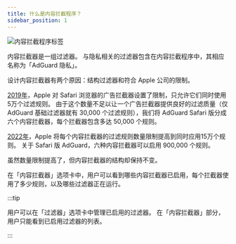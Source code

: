 ```yaml
---
title: 什么是内容拦截程序？
sidebar_position: 1
---
```


![内容拦截程序标签](https://cdn.adtidy.org/public/Adguard/Blog/AG_for_Safari_in-depth_review/Contentblockers.png)

内容拦截器是一组过滤器。 与隐私相关的过滤器包含在内容拦截程序中，其相应名称为「AdGuard 隐私」。

设计内容拦截器有两个原因：结构过滤器和符合 Apple 公司的限制。

[2019年](https://adguard.com/en/blog/adguard-safari-1-5.html)，Apple 对 Safari 浏览器的广告拦截器设置了限制，只允许它们同时使用5万个过滤规则。 由于这个数量不足以让一个广告拦截器提供良好的过滤质量（仅 AdGuard 基础过滤器就有 30,000 个过滤规则），我们将 AdGuard Safari 版分成六个内容拦截器，每个拦截器包含多达 50,000 个规则。

[2022年](https://adguard.com/en/blog/adguard-for-safari-1-11.html)，Apple 将每个内容拦截器的过滤规则数量限制提高到同时应用15万个规则。 关于 Safari 版 AdGuard，六种内容拦截器可以启用 900,000 个规则。

虽然数量限制提高了，但内容拦截器的结构却保持不变。

在「内容拦截器」选项卡中，用户可以看到哪些内容拦截器已启用，每个拦截器使用了多少规则，以及哪些过滤器正在运行。

:::tip

用户可以在「过滤器」选项卡中管理已启用的过滤器。 在「内容拦截器」部分，用户只能看到已启用过滤器的列表。

:::
